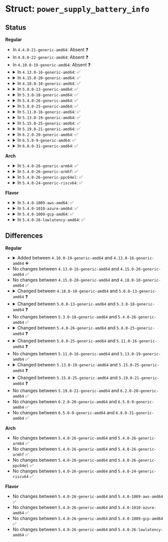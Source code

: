 # Struct: <code>power_supply_battery_info</code>

## Status
<b>Regular</b>
<ul>
<li>
In <code>4.4.0-21-generic-amd64</code>: Absent ❓
</li>
<li>
In <code>4.8.0-22-generic-amd64</code>: Absent ❓
</li>
<li>
In <code>4.10.0-19-generic-amd64</code>: Absent ❓
</li>
<li>
<details>
<summary>In <code>4.13.0-16-generic-amd64</code>: ✅</summary>

```c
struct power_supply_battery_info {
    int energy_full_design_uwh;
    int charge_full_design_uah;
    int voltage_min_design_uv;
    int precharge_current_ua;
    int charge_term_current_ua;
    int constant_charge_current_max_ua;
    int constant_charge_voltage_max_uv;
}
```
</details>
</li>
<li>
<details>
<summary>In <code>4.15.0-20-generic-amd64</code>: ✅</summary>

```c
struct power_supply_battery_info {
    int energy_full_design_uwh;
    int charge_full_design_uah;
    int voltage_min_design_uv;
    int precharge_current_ua;
    int charge_term_current_ua;
    int constant_charge_current_max_ua;
    int constant_charge_voltage_max_uv;
}
```
</details>
</li>
<li>
<details>
<summary>In <code>4.18.0-10-generic-amd64</code>: ✅</summary>

```c
struct power_supply_battery_info {
    int energy_full_design_uwh;
    int charge_full_design_uah;
    int voltage_min_design_uv;
    int precharge_current_ua;
    int charge_term_current_ua;
    int constant_charge_current_max_ua;
    int constant_charge_voltage_max_uv;
}
```
</details>
</li>
<li>
<details>
<summary>In <code>5.0.0-13-generic-amd64</code>: ✅</summary>

```c
struct power_supply_battery_info {
    int energy_full_design_uwh;
    int charge_full_design_uah;
    int voltage_min_design_uv;
    int precharge_current_ua;
    int charge_term_current_ua;
    int constant_charge_current_max_ua;
    int constant_charge_voltage_max_uv;
    int factory_internal_resistance_uohm;
    int[20] ocv_temp;
    struct power_supply_battery_ocv_table *[20] ocv_table;
    int[20] ocv_table_size;
}
```
</details>
</li>
<li>
<details>
<summary>In <code>5.3.0-18-generic-amd64</code>: ✅</summary>

```c
struct power_supply_battery_info {
    int energy_full_design_uwh;
    int charge_full_design_uah;
    int voltage_min_design_uv;
    int voltage_max_design_uv;
    int precharge_current_ua;
    int charge_term_current_ua;
    int constant_charge_current_max_ua;
    int constant_charge_voltage_max_uv;
    int factory_internal_resistance_uohm;
    int[20] ocv_temp;
    struct power_supply_battery_ocv_table *[20] ocv_table;
    int[20] ocv_table_size;
}
```
</details>
</li>
<li>
<details>
<summary>In <code>5.4.0-26-generic-amd64</code>: ✅</summary>

```c
struct power_supply_battery_info {
    int energy_full_design_uwh;
    int charge_full_design_uah;
    int voltage_min_design_uv;
    int voltage_max_design_uv;
    int precharge_current_ua;
    int charge_term_current_ua;
    int constant_charge_current_max_ua;
    int constant_charge_voltage_max_uv;
    int factory_internal_resistance_uohm;
    int[20] ocv_temp;
    struct power_supply_battery_ocv_table *[20] ocv_table;
    int[20] ocv_table_size;
}
```
</details>
</li>
<li>
<details>
<summary>In <code>5.8.0-25-generic-amd64</code>: ✅</summary>

```c
struct power_supply_battery_info {
    int energy_full_design_uwh;
    int charge_full_design_uah;
    int voltage_min_design_uv;
    int voltage_max_design_uv;
    int tricklecharge_current_ua;
    int precharge_current_ua;
    int precharge_voltage_max_uv;
    int charge_term_current_ua;
    int charge_restart_voltage_uv;
    int overvoltage_limit_uv;
    int constant_charge_current_max_ua;
    int constant_charge_voltage_max_uv;
    int factory_internal_resistance_uohm;
    int[20] ocv_temp;
    struct power_supply_battery_ocv_table *[20] ocv_table;
    int[20] ocv_table_size;
    struct power_supply_resistance_temp_table * resist_table;
    int resist_table_size;
}
```
</details>
</li>
<li>
<details>
<summary>In <code>5.11.0-16-generic-amd64</code>: ✅</summary>

```c
struct power_supply_battery_info {
    int energy_full_design_uwh;
    int charge_full_design_uah;
    int voltage_min_design_uv;
    int voltage_max_design_uv;
    int tricklecharge_current_ua;
    int precharge_current_ua;
    int precharge_voltage_max_uv;
    int charge_term_current_ua;
    int charge_restart_voltage_uv;
    int overvoltage_limit_uv;
    int constant_charge_current_max_ua;
    int constant_charge_voltage_max_uv;
    int factory_internal_resistance_uohm;
    int[20] ocv_temp;
    int temp_ambient_alert_min;
    int temp_ambient_alert_max;
    int temp_alert_min;
    int temp_alert_max;
    int temp_min;
    int temp_max;
    struct power_supply_battery_ocv_table *[20] ocv_table;
    int[20] ocv_table_size;
    struct power_supply_resistance_temp_table * resist_table;
    int resist_table_size;
}
```
</details>
</li>
<li>
<details>
<summary>In <code>5.13.0-19-generic-amd64</code>: ✅</summary>

```c
struct power_supply_battery_info {
    int energy_full_design_uwh;
    int charge_full_design_uah;
    int voltage_min_design_uv;
    int voltage_max_design_uv;
    int tricklecharge_current_ua;
    int precharge_current_ua;
    int precharge_voltage_max_uv;
    int charge_term_current_ua;
    int charge_restart_voltage_uv;
    int overvoltage_limit_uv;
    int constant_charge_current_max_ua;
    int constant_charge_voltage_max_uv;
    int factory_internal_resistance_uohm;
    int[20] ocv_temp;
    int temp_ambient_alert_min;
    int temp_ambient_alert_max;
    int temp_alert_min;
    int temp_alert_max;
    int temp_min;
    int temp_max;
    struct power_supply_battery_ocv_table *[20] ocv_table;
    int[20] ocv_table_size;
    struct power_supply_resistance_temp_table * resist_table;
    int resist_table_size;
}
```
</details>
</li>
<li>
<details>
<summary>In <code>5.15.0-25-generic-amd64</code>: ✅</summary>

```c
struct power_supply_battery_info {
    unsigned int technology;
    int energy_full_design_uwh;
    int charge_full_design_uah;
    int voltage_min_design_uv;
    int voltage_max_design_uv;
    int tricklecharge_current_ua;
    int precharge_current_ua;
    int precharge_voltage_max_uv;
    int charge_term_current_ua;
    int charge_restart_voltage_uv;
    int overvoltage_limit_uv;
    int constant_charge_current_max_ua;
    int constant_charge_voltage_max_uv;
    int factory_internal_resistance_uohm;
    int[20] ocv_temp;
    int temp_ambient_alert_min;
    int temp_ambient_alert_max;
    int temp_alert_min;
    int temp_alert_max;
    int temp_min;
    int temp_max;
    struct power_supply_battery_ocv_table *[20] ocv_table;
    int[20] ocv_table_size;
    struct power_supply_resistance_temp_table * resist_table;
    int resist_table_size;
}
```
</details>
</li>
<li>
<details>
<summary>In <code>5.19.0-21-generic-amd64</code>: ✅</summary>

```c
struct power_supply_battery_info {
    unsigned int technology;
    int energy_full_design_uwh;
    int charge_full_design_uah;
    int voltage_min_design_uv;
    int voltage_max_design_uv;
    int tricklecharge_current_ua;
    int precharge_current_ua;
    int precharge_voltage_max_uv;
    int charge_term_current_ua;
    int charge_restart_voltage_uv;
    int overvoltage_limit_uv;
    int constant_charge_current_max_ua;
    int constant_charge_voltage_max_uv;
    struct power_supply_maintenance_charge_table * maintenance_charge;
    int maintenance_charge_size;
    int alert_low_temp_charge_current_ua;
    int alert_low_temp_charge_voltage_uv;
    int alert_high_temp_charge_current_ua;
    int alert_high_temp_charge_voltage_uv;
    int factory_internal_resistance_uohm;
    int factory_internal_resistance_charging_uohm;
    int[20] ocv_temp;
    int temp_ambient_alert_min;
    int temp_ambient_alert_max;
    int temp_alert_min;
    int temp_alert_max;
    int temp_min;
    int temp_max;
    struct power_supply_battery_ocv_table *[20] ocv_table;
    int[20] ocv_table_size;
    struct power_supply_resistance_temp_table * resist_table;
    int resist_table_size;
    struct power_supply_vbat_ri_table * vbat2ri_discharging;
    int vbat2ri_discharging_size;
    struct power_supply_vbat_ri_table * vbat2ri_charging;
    int vbat2ri_charging_size;
    int bti_resistance_ohm;
    int bti_resistance_tolerance;
}
```
</details>
</li>
<li>
<details>
<summary>In <code>6.2.0-20-generic-amd64</code>: ✅</summary>

```c
struct power_supply_battery_info {
    unsigned int technology;
    int energy_full_design_uwh;
    int charge_full_design_uah;
    int voltage_min_design_uv;
    int voltage_max_design_uv;
    int tricklecharge_current_ua;
    int precharge_current_ua;
    int precharge_voltage_max_uv;
    int charge_term_current_ua;
    int charge_restart_voltage_uv;
    int overvoltage_limit_uv;
    int constant_charge_current_max_ua;
    int constant_charge_voltage_max_uv;
    struct power_supply_maintenance_charge_table * maintenance_charge;
    int maintenance_charge_size;
    int alert_low_temp_charge_current_ua;
    int alert_low_temp_charge_voltage_uv;
    int alert_high_temp_charge_current_ua;
    int alert_high_temp_charge_voltage_uv;
    int factory_internal_resistance_uohm;
    int factory_internal_resistance_charging_uohm;
    int[20] ocv_temp;
    int temp_ambient_alert_min;
    int temp_ambient_alert_max;
    int temp_alert_min;
    int temp_alert_max;
    int temp_min;
    int temp_max;
    struct power_supply_battery_ocv_table *[20] ocv_table;
    int[20] ocv_table_size;
    struct power_supply_resistance_temp_table * resist_table;
    int resist_table_size;
    struct power_supply_vbat_ri_table * vbat2ri_discharging;
    int vbat2ri_discharging_size;
    struct power_supply_vbat_ri_table * vbat2ri_charging;
    int vbat2ri_charging_size;
    int bti_resistance_ohm;
    int bti_resistance_tolerance;
}
```
</details>
</li>
<li>
<details>
<summary>In <code>6.5.0-9-generic-amd64</code>: ✅</summary>

```c
struct power_supply_battery_info {
    unsigned int technology;
    int energy_full_design_uwh;
    int charge_full_design_uah;
    int voltage_min_design_uv;
    int voltage_max_design_uv;
    int tricklecharge_current_ua;
    int precharge_current_ua;
    int precharge_voltage_max_uv;
    int charge_term_current_ua;
    int charge_restart_voltage_uv;
    int overvoltage_limit_uv;
    int constant_charge_current_max_ua;
    int constant_charge_voltage_max_uv;
    struct power_supply_maintenance_charge_table * maintenance_charge;
    int maintenance_charge_size;
    int alert_low_temp_charge_current_ua;
    int alert_low_temp_charge_voltage_uv;
    int alert_high_temp_charge_current_ua;
    int alert_high_temp_charge_voltage_uv;
    int factory_internal_resistance_uohm;
    int factory_internal_resistance_charging_uohm;
    int[20] ocv_temp;
    int temp_ambient_alert_min;
    int temp_ambient_alert_max;
    int temp_alert_min;
    int temp_alert_max;
    int temp_min;
    int temp_max;
    struct power_supply_battery_ocv_table *[20] ocv_table;
    int[20] ocv_table_size;
    struct power_supply_resistance_temp_table * resist_table;
    int resist_table_size;
    struct power_supply_vbat_ri_table * vbat2ri_discharging;
    int vbat2ri_discharging_size;
    struct power_supply_vbat_ri_table * vbat2ri_charging;
    int vbat2ri_charging_size;
    int bti_resistance_ohm;
    int bti_resistance_tolerance;
}
```
</details>
</li>
<li>
<details>
<summary>In <code>6.8.0-31-generic-amd64</code>: ✅</summary>

```c
struct power_supply_battery_info {
    unsigned int technology;
    int energy_full_design_uwh;
    int charge_full_design_uah;
    int voltage_min_design_uv;
    int voltage_max_design_uv;
    int tricklecharge_current_ua;
    int precharge_current_ua;
    int precharge_voltage_max_uv;
    int charge_term_current_ua;
    int charge_restart_voltage_uv;
    int overvoltage_limit_uv;
    int constant_charge_current_max_ua;
    int constant_charge_voltage_max_uv;
    struct power_supply_maintenance_charge_table * maintenance_charge;
    int maintenance_charge_size;
    int alert_low_temp_charge_current_ua;
    int alert_low_temp_charge_voltage_uv;
    int alert_high_temp_charge_current_ua;
    int alert_high_temp_charge_voltage_uv;
    int factory_internal_resistance_uohm;
    int factory_internal_resistance_charging_uohm;
    int[20] ocv_temp;
    int temp_ambient_alert_min;
    int temp_ambient_alert_max;
    int temp_alert_min;
    int temp_alert_max;
    int temp_min;
    int temp_max;
    struct power_supply_battery_ocv_table *[20] ocv_table;
    int[20] ocv_table_size;
    struct power_supply_resistance_temp_table * resist_table;
    int resist_table_size;
    struct power_supply_vbat_ri_table * vbat2ri_discharging;
    int vbat2ri_discharging_size;
    struct power_supply_vbat_ri_table * vbat2ri_charging;
    int vbat2ri_charging_size;
    int bti_resistance_ohm;
    int bti_resistance_tolerance;
}
```
</details>
</li>
</ul>
<b>Arch</b>
<ul>
<li>
<details>
<summary>In <code>5.4.0-26-generic-arm64</code>: ✅</summary>

```c
struct power_supply_battery_info {
    int energy_full_design_uwh;
    int charge_full_design_uah;
    int voltage_min_design_uv;
    int voltage_max_design_uv;
    int precharge_current_ua;
    int charge_term_current_ua;
    int constant_charge_current_max_ua;
    int constant_charge_voltage_max_uv;
    int factory_internal_resistance_uohm;
    int[20] ocv_temp;
    struct power_supply_battery_ocv_table *[20] ocv_table;
    int[20] ocv_table_size;
}
```
</details>
</li>
<li>
<details>
<summary>In <code>5.4.0-26-generic-armhf</code>: ✅</summary>

```c
struct power_supply_battery_info {
    int energy_full_design_uwh;
    int charge_full_design_uah;
    int voltage_min_design_uv;
    int voltage_max_design_uv;
    int precharge_current_ua;
    int charge_term_current_ua;
    int constant_charge_current_max_ua;
    int constant_charge_voltage_max_uv;
    int factory_internal_resistance_uohm;
    int[20] ocv_temp;
    struct power_supply_battery_ocv_table *[20] ocv_table;
    int[20] ocv_table_size;
}
```
</details>
</li>
<li>
<details>
<summary>In <code>5.4.0-26-generic-ppc64el</code>: ✅</summary>

```c
struct power_supply_battery_info {
    int energy_full_design_uwh;
    int charge_full_design_uah;
    int voltage_min_design_uv;
    int voltage_max_design_uv;
    int precharge_current_ua;
    int charge_term_current_ua;
    int constant_charge_current_max_ua;
    int constant_charge_voltage_max_uv;
    int factory_internal_resistance_uohm;
    int[20] ocv_temp;
    struct power_supply_battery_ocv_table *[20] ocv_table;
    int[20] ocv_table_size;
}
```
</details>
</li>
<li>
<details>
<summary>In <code>5.4.0-24-generic-riscv64</code>: ✅</summary>

```c
struct power_supply_battery_info {
    int energy_full_design_uwh;
    int charge_full_design_uah;
    int voltage_min_design_uv;
    int voltage_max_design_uv;
    int precharge_current_ua;
    int charge_term_current_ua;
    int constant_charge_current_max_ua;
    int constant_charge_voltage_max_uv;
    int factory_internal_resistance_uohm;
    int[20] ocv_temp;
    struct power_supply_battery_ocv_table *[20] ocv_table;
    int[20] ocv_table_size;
}
```
</details>
</li>
</ul>
<b>Flavor</b>
<ul>
<li>
<details>
<summary>In <code>5.4.0-1009-aws-amd64</code>: ✅</summary>

```c
struct power_supply_battery_info {
    int energy_full_design_uwh;
    int charge_full_design_uah;
    int voltage_min_design_uv;
    int voltage_max_design_uv;
    int precharge_current_ua;
    int charge_term_current_ua;
    int constant_charge_current_max_ua;
    int constant_charge_voltage_max_uv;
    int factory_internal_resistance_uohm;
    int[20] ocv_temp;
    struct power_supply_battery_ocv_table *[20] ocv_table;
    int[20] ocv_table_size;
}
```
</details>
</li>
<li>
<details>
<summary>In <code>5.4.0-1010-azure-amd64</code>: ✅</summary>

```c
struct power_supply_battery_info {
    int energy_full_design_uwh;
    int charge_full_design_uah;
    int voltage_min_design_uv;
    int voltage_max_design_uv;
    int precharge_current_ua;
    int charge_term_current_ua;
    int constant_charge_current_max_ua;
    int constant_charge_voltage_max_uv;
    int factory_internal_resistance_uohm;
    int[20] ocv_temp;
    struct power_supply_battery_ocv_table *[20] ocv_table;
    int[20] ocv_table_size;
}
```
</details>
</li>
<li>
<details>
<summary>In <code>5.4.0-1009-gcp-amd64</code>: ✅</summary>

```c
struct power_supply_battery_info {
    int energy_full_design_uwh;
    int charge_full_design_uah;
    int voltage_min_design_uv;
    int voltage_max_design_uv;
    int precharge_current_ua;
    int charge_term_current_ua;
    int constant_charge_current_max_ua;
    int constant_charge_voltage_max_uv;
    int factory_internal_resistance_uohm;
    int[20] ocv_temp;
    struct power_supply_battery_ocv_table *[20] ocv_table;
    int[20] ocv_table_size;
}
```
</details>
</li>
<li>
<details>
<summary>In <code>5.4.0-26-lowlatency-amd64</code>: ✅</summary>

```c
struct power_supply_battery_info {
    int energy_full_design_uwh;
    int charge_full_design_uah;
    int voltage_min_design_uv;
    int voltage_max_design_uv;
    int precharge_current_ua;
    int charge_term_current_ua;
    int constant_charge_current_max_ua;
    int constant_charge_voltage_max_uv;
    int factory_internal_resistance_uohm;
    int[20] ocv_temp;
    struct power_supply_battery_ocv_table *[20] ocv_table;
    int[20] ocv_table_size;
}
```
</details>
</li>
</ul>

## Differences
<b>Regular</b>
<ul>
<li>
<details>
<summary>Added between <code>4.10.0-19-generic-amd64</code> and <code>4.13.0-16-generic-amd64</code> ➕</summary>

```c
struct power_supply_battery_info {
    int energy_full_design_uwh;
    int charge_full_design_uah;
    int voltage_min_design_uv;
    int precharge_current_ua;
    int charge_term_current_ua;
    int constant_charge_current_max_ua;
    int constant_charge_voltage_max_uv;
}
```
</details>
</li>
<li>
No changes between <code>4.13.0-16-generic-amd64</code> and <code>4.15.0-20-generic-amd64</code> ✅
</li>
<li>
No changes between <code>4.15.0-20-generic-amd64</code> and <code>4.18.0-10-generic-amd64</code> ✅
</li>
<li>
<details>
<summary>Changed between <code>4.18.0-10-generic-amd64</code> and <code>5.0.0-13-generic-amd64</code> ❓</summary>
<ul>
<li>
<b>Field added. </b>
<code>int factory_internal_resistance_uohm</code>
</li>
<li>
<b>Field added. </b>
<code>int[20] ocv_temp</code>
</li>
<li>
<b>Field added. </b>
<code>struct power_supply_battery_ocv_table *[20] ocv_table</code>
</li>
<li>
<b>Field added. </b>
<code>int[20] ocv_table_size</code>
</li>
</ul>
</details>
</li>
<li>
<details>
<summary>Changed between <code>5.0.0-13-generic-amd64</code> and <code>5.3.0-18-generic-amd64</code> ❓</summary>
<ul>
<li>
<b>Field added. </b>
<code>int voltage_max_design_uv</code>
</li>
</ul>
</details>
</li>
<li>
No changes between <code>5.3.0-18-generic-amd64</code> and <code>5.4.0-26-generic-amd64</code> ✅
</li>
<li>
<details>
<summary>Changed between <code>5.4.0-26-generic-amd64</code> and <code>5.8.0-25-generic-amd64</code> ❓</summary>
<ul>
<li>
<b>Field added. </b>
<code>int tricklecharge_current_ua</code>
</li>
<li>
<b>Field added. </b>
<code>int precharge_voltage_max_uv</code>
</li>
<li>
<b>Field added. </b>
<code>int charge_restart_voltage_uv</code>
</li>
<li>
<b>Field added. </b>
<code>int overvoltage_limit_uv</code>
</li>
<li>
<b>Field added. </b>
<code>struct power_supply_resistance_temp_table * resist_table</code>
</li>
<li>
<b>Field added. </b>
<code>int resist_table_size</code>
</li>
</ul>
</details>
</li>
<li>
<details>
<summary>Changed between <code>5.8.0-25-generic-amd64</code> and <code>5.11.0-16-generic-amd64</code> ❓</summary>
<ul>
<li>
<b>Field added. </b>
<code>int temp_ambient_alert_min</code>
</li>
<li>
<b>Field added. </b>
<code>int temp_ambient_alert_max</code>
</li>
<li>
<b>Field added. </b>
<code>int temp_alert_min</code>
</li>
<li>
<b>Field added. </b>
<code>int temp_alert_max</code>
</li>
<li>
<b>Field added. </b>
<code>int temp_min</code>
</li>
<li>
<b>Field added. </b>
<code>int temp_max</code>
</li>
</ul>
</details>
</li>
<li>
No changes between <code>5.11.0-16-generic-amd64</code> and <code>5.13.0-19-generic-amd64</code> ✅
</li>
<li>
<details>
<summary>Changed between <code>5.13.0-19-generic-amd64</code> and <code>5.15.0-25-generic-amd64</code> ❓</summary>
<ul>
<li>
<b>Field added. </b>
<code>unsigned int technology</code>
</li>
</ul>
</details>
</li>
<li>
<details>
<summary>Changed between <code>5.15.0-25-generic-amd64</code> and <code>5.19.0-21-generic-amd64</code> ❓</summary>
<ul>
<li>
<b>Field added. </b>
<code>struct power_supply_maintenance_charge_table * maintenance_charge</code>
</li>
<li>
<b>Field added. </b>
<code>int maintenance_charge_size</code>
</li>
<li>
<b>Field added. </b>
<code>int alert_low_temp_charge_current_ua</code>
</li>
<li>
<b>Field added. </b>
<code>int alert_low_temp_charge_voltage_uv</code>
</li>
<li>
<b>Field added. </b>
<code>int alert_high_temp_charge_current_ua</code>
</li>
<li>
<b>Field added. </b>
<code>int alert_high_temp_charge_voltage_uv</code>
</li>
<li>
<b>Field added. </b>
<code>int factory_internal_resistance_charging_uohm</code>
</li>
<li>
<b>Field added. </b>
<code>struct power_supply_vbat_ri_table * vbat2ri_discharging</code>
</li>
<li>
<b>Field added. </b>
<code>int vbat2ri_discharging_size</code>
</li>
<li>
<b>Field added. </b>
<code>struct power_supply_vbat_ri_table * vbat2ri_charging</code>
</li>
<li>
<b>Field added. </b>
<code>int vbat2ri_charging_size</code>
</li>
<li>
<b>Field added. </b>
<code>int bti_resistance_ohm</code>
</li>
<li>
<b>Field added. </b>
<code>int bti_resistance_tolerance</code>
</li>
</ul>
</details>
</li>
<li>
No changes between <code>5.19.0-21-generic-amd64</code> and <code>6.2.0-20-generic-amd64</code> ✅
</li>
<li>
No changes between <code>6.2.0-20-generic-amd64</code> and <code>6.5.0-9-generic-amd64</code> ✅
</li>
<li>
No changes between <code>6.5.0-9-generic-amd64</code> and <code>6.8.0-31-generic-amd64</code> ✅
</li>
</ul>
<b>Arch</b>
<ul>
<li>
No changes between <code>5.4.0-26-generic-amd64</code> and <code>5.4.0-26-generic-arm64</code> ✅
</li>
<li>
No changes between <code>5.4.0-26-generic-amd64</code> and <code>5.4.0-26-generic-armhf</code> ✅
</li>
<li>
No changes between <code>5.4.0-26-generic-amd64</code> and <code>5.4.0-26-generic-ppc64el</code> ✅
</li>
<li>
No changes between <code>5.4.0-26-generic-amd64</code> and <code>5.4.0-24-generic-riscv64</code> ✅
</li>
</ul>
<b>Flavor</b>
<ul>
<li>
No changes between <code>5.4.0-26-generic-amd64</code> and <code>5.4.0-1009-aws-amd64</code> ✅
</li>
<li>
No changes between <code>5.4.0-26-generic-amd64</code> and <code>5.4.0-1010-azure-amd64</code> ✅
</li>
<li>
No changes between <code>5.4.0-26-generic-amd64</code> and <code>5.4.0-1009-gcp-amd64</code> ✅
</li>
<li>
No changes between <code>5.4.0-26-generic-amd64</code> and <code>5.4.0-26-lowlatency-amd64</code> ✅
</li>
</ul>
